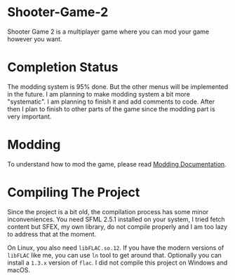 # Shooter-Game-2
Shooter Game 2 is a multiplayer game where you can mod your game however you want.

# Completion Status
The modding system is 95% done. But the other menus will be implemented in the future. I am planning to make modding system a bit more "systematic". I am planning to finish it and add comments to code. After then I plan to finish to other parts of the game since the modding part is very important.

# Modding
To understand how to mod the game, please read [Modding Documentation](./docs/Modding%20Documentation.md).

# Compiling The Project
Since the project is a bit old, the compilation process has some minor inconveniences. You need SFML 2.5.1 installed on your system, I tried fetch content but SFEX, my own library,
do not compile properly and I am too lazy to address that at the moment.

On Linux, you also need `libFLAC.so.12`. If you have the modern versions of `libFLAC` like me, you can use `ln` tool to get around that. Optionally you can install a `1.3.x` version of
`flac`. I did not compile this project on Windows and macOS.
